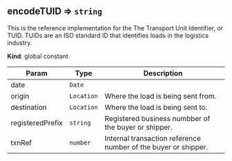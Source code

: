 <a name="encodeTUID"></a>

## encodeTUID ⇒ <code>string</code>
This is the reference implementation for the The Transport Unit Identifier,
or TUID. TUIDs are an ISO standard ID that identifies loads in the
logistics industry.

**Kind**: global constant  

| Param | Type | Description |
| --- | --- | --- |
| date | <code>Date</code> |  |
| origin | <code>Location</code> | Where the load is being sent from. |
| destination | <code>Location</code> | Where the load is being sent to. |
| registeredPrefix | <code>string</code> | Registered business numbber of the buyer or shipper. |
| txnRef | <code>number</code> | Internal transaction reference number of the buyer or shipper. |

